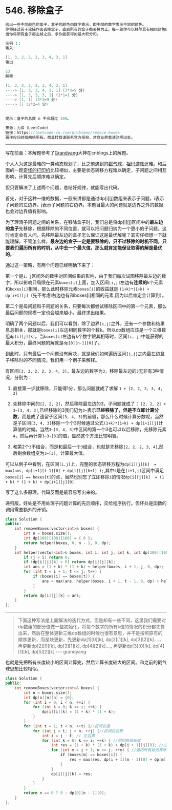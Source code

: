 # 546. 移除盒子

```c++
给出一些不同颜色的盒子，盒子的颜色由数字表示，即不同的数字表示不同的颜色。
你将经过若干轮操作去去掉盒子，直到所有的盒子都去掉为止。每一轮你可以移除具有相同颜色的连续 k 个盒子（k >= 1），这样一轮之后你将得到 k*k 个积分。
当你将所有盒子都去掉之后，求你能获得的最大积分和。

示例 1：
输入:

[1, 3, 2, 2, 2, 3, 4, 3, 1]
输出:

23
解释:

[1, 3, 2, 2, 2, 3, 4, 3, 1] 
----> [1, 3, 3, 4, 3, 1] (3*3=9 分) 
----> [1, 3, 3, 3, 1] (1*1=1 分) 
----> [1, 1] (3*3=9 分) 
----> [] (2*2=4 分)
 

提示：盒子的总数 n 不会超过 100。

来源：力扣（LeetCode）
链接：https://leetcode-cn.com/problems/remove-boxes
著作权归领扣网络所有。商业转载请联系官方授权，非商业转载请注明出处。
```

---

写在前面：本解题参考了[Grandyang](https://www.cnblogs.com/grandyang/p/6850657.html)大神在cnblogs上的解题。

个人人为这是最难的一类动态规划了，比之前遇到的[戳气球](https://leetcode-cn.com/problems/burst-balloons/)，[祖玛游戏](https://leetcode-cn.com/problems/zuma-game/)还难。和后面的一题[奇怪的打印机](https://leetcode-cn.com/problems/strange-printer/solution/)比较相似，主要是状态转移方程难以确定，子问题之间相互影响，计算先后顺序难以确定。

但只要解决了上述两个问题，总结好规律，就能写出代码。

首先，对于这种一维的数据，一般来讲都是通过dp[i][j]数组来表示子问题，i表示子问题的左边界，j表示子问题的右边界。本题目最大的问题就是边界之外的数据也会对边界值有影响。

为了理清子问题之间的关系，在移除盒子时，我们总是将dp[i][j]区间中的**最左边的盒子**先移除，根据移除的不同位置，就可以把问题归纳为一个更小的子问题。这时肯定会有人问，先移除最左边的盒子怎么保证这是最优解呢？其实仔细想一下就能理解，不管怎么样，**最左边的盒子一定是要移除的，只不过移除的时机不同，只要我们遍历所有的时机，从中去一个最大值，那么就肯定能保证取得的解是最优的**。

通过这一策略，有两个问题已经明确下来了：

第一个是`i，j`区间外的数字对区间结果的影响，由于我们每次试图移除最左边的数字，所以影响只局限在元素`boxes[i]`上面，加入区间`[i,j]`左边有**连续的**k个元素和`boxes[i]`相同，那么此时移除元素`boxes[i]`的收益就是 `(1+k)*(1+k) + dp[i+1][j]`（先不考虑i右边也有和boxes[i]相同的元素,因为以后肯定会计算到）。

第二个是母问题和子问题的关系，只要每次都尝试移除区间中的第一个元素，那么最后问题的规模一定也会越来越小，最终求出结果。

明确了两个问题以后，我们可以看到，除了边界`[i,j]`之外，还有一个参数和结果息息相关，那就是`boxes[i]`左边相同数字的个数k。所以dp数组应该是一个三维数组`dp[i][j][k]`。当`boxes[i]`左边有`k`个数字跟其相等时，区间`[i, j]`中能获得的最大积分，最终问题的解就是`dp[0][n-1][0]`了。

到此时，只有最后一个问题没有解决，就是我们如何遍历区间`[i,j]`之内最左边盒子移除时的不同情况。我们用一个例子来解释。

有区间`[3, 2, 2, 2, 3, 4, 3]`，最左边的数字为`3`，移除最左边的`3`无非有3种情况，分别为：

1. 直接第一步就移除，只能得1分，那么问题就成了求解 `1 + [2, 2, 2, 3, 4, 3]`

2. 先移除中间的`[2, 2, 2]`，然后移除最左边的3，子问题就成了： `[2, 2, 2] + 3~[3, 4, 3]`,已经移除的3我们记为`3~`表示**已经移除了，但是不立即计算分数**，而是成了遗留子区间`[3, 4, 3]`的前缀，那么什么时候计算分数呢，当然是子区间`[3, 4, 3]`移除一个个3时候通过公式`(1+k)*(1+k) + dp[i+1][j]`计算值的时候。当然`3~[3, 4, 3]`中区间的第一个3也可以以后移除，先移除元素`4`，然后再计算`3~3~[3]`的值，显然这个方法比较明智。

3. 和第2个`3`不结合，而是和最后一个`3`结合，也就是先移除`[2, 2, 2, 3, 4]`,然后剩余数组变为`3~[3]`，计算最大值。

可以从例子中看到，在区间`[i,j]`上，完整的状态转移方程为`dp[i][j][k]  = max(ans, dp[i+1][t-1][0] + dp[t][j][k+1] );`,其中`t`是在`[i+1,j]`区间中满足`boxes[i] == boxes[t]`的点，当然也别忘了立即移除`i`的情况`dp[i][j][k]  = (1 + k) * (1 + k) + dp[i+1][j][0]`

写了这么多原理，代码反而是最容易写出来的。

递归版，好处是不用处理子问题计算的先后顺序，交给程序执行。但坏处是函数的调用需要额外的开销。

```c++
class Solution {
public:
	int removeBoxes(vector<int>& boxes) {
		int n = boxes.size();
		int dp[100][100][100] = { 0 };
		return helper(boxes, 0, n - 1, 0, dp);
	}
	int helper(vector<int>& boxes, int i, int j, int k, int dp[100][100][100]) {
		if (j < i) return 0;
		if (dp[i][j][k] > 0) return dp[i][j][k];
		int ans = (1 + k) * (1 + k) + helper(boxes, i + 1, j, 0, dp);
		for (int t = i + 1; t <= j; t++) {
			if (boxes[i] == boxes[t]) {
				ans = max(ans, helper(boxes, i + 1, t - 1, 0, dp) + helper(boxes, t, j, k + 1, dp));
			}
		}
		return dp[i][j][k] = ans;
	}
};
```

---

>下面这种写法是上面解法的迭代方式，但是却有一些不同，这里我们需要对dp数组的部分值做一些初始化，将每个数字的所有k值的情况的积分都先算出来，然后在整体更新三维dp数组的时候也很有意思，并不是按照原有的顺序更新，而是块更新，先更新dp[1][0][k], dp[2][1][k], dp[3][2][k]....，再更新dp[2][0][k], dp[3][1][k], dp[4][2][k]...., 再更新dp[3][0][k], dp[4][1][k], dp[5][2][k] --- grandyang


也就是先把所有长度较小的区间计算完，然后计算长度较大的区间。和之前的戳气球思想比较相似。

```c++
class Solution {
public:
    int removeBoxes(vector<int>& boxes) {
        int n = boxes.size();
        int dp[n][n][n] = {0};
        for (int i = 0; i < n; ++i) {
            for (int k = 0; k <= i; ++k) {
                dp[i][i][k] = (1 + k) * (1 + k);
            }   
        }
        for (int t = 1; t < n; ++t) {//区间长度
            for (int j = t; j < n; ++j) {//区间右边界
                int i = j - t; // 左边界
                for (int k = 0; k <= i; ++k) { //相同前缀长度
                    int res = (1 + k) * (1 + k) + dp[i + 1][j][0]; //立即移除的收益
                    for (int m = i + 1; m <= j; ++m) { //遍历所有延迟移除的情况
                        if (boxes[m] == boxes[i]) {
                            res = max(res, dp[i + 1][m - 1][0] + dp[m][j][k + 1]);
                        }
                    }
                    dp[i][j][k] = res;
                }
            }
        }
        return n == 0 ? 0 : dp[0][n - 1][0];
    }
};
```



